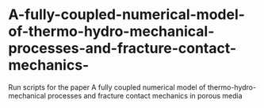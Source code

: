 # A-fully-coupled-numerical-model-of-thermo-hydro-mechanical-processes-and-fracture-contact-mechanics-
Run scripts for the paper A fully coupled numerical model of thermo-hydro-mechanical processes and fracture contact mechanics in porous media
